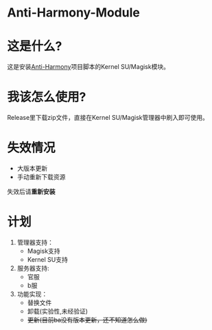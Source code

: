 # Anti-Harmony-Module

# 这是什么?
这是安装[Anti-Harmony](https://github.com/BlueArchiveCN/Anti-Harmony/)项目脚本的Kernel SU/Magisk模块。

# 我该怎么使用?
Release里下载zip文件，直接在Kernel SU/Magisk管理器中刷入即可使用。

# 失效情况

- 大版本更新
- 手动重新下载资源

失效后请**重新安装**

# 计划
1. 管理器支持：
    - Magisk支持
    - Kernel SU支持
2. 服务器支持:
    - 官服
    - b服
3. 功能实现：
    - 替换文件
    - 卸载(实验性,未经验证)
    - ~~更新(目前ba没有版本更新，还不知道怎么做)~~
